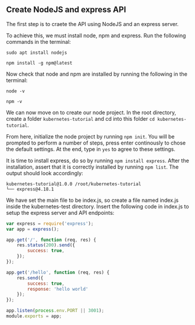 ## Create NodeJS and express API

The first step is to craete the API using NodeJS and an express server.

To achieve this, we must install node, npm and express. Run the following commands in the terminal:

```
sudo apt install nodejs

npm install -g npm@latest
```

Now check that node and npm are installed by running the following in the terminal:

```
node -v

npm -v
```

We can now move on to create our node project. In the root directory, create a folder `kubernetes-tutorial` and cd into this folder `cd kubernetes-tutorial`.

From here, initialize the node project by running `npm init`. You will be prompted to perform a number of steps, press enter continously to chose the default settings. At the end, type in `yes` to agree to these settings.

It is time to install express, do so by running `npm install express`. After the installation, assert that it is correctly installed by running `npm list`. The output should look accordingly:

```
kubernetes-tutorial@1.0.0 /root/kubernetes-tutorial
└── express@4.18.1
```

We have set the main file to be index.js, so create a file named index.js inside the kubernetes-test directory. Insert the following code in index.js to setup the express server and API endpoints:

```JavaScript
var express = require('express');
var app = express();

app.get('/', function (req, res) {
    res.status(200).send({
        success: true,
    });
});

app.get('/hello', function (req, res) {
    res.send({
        success: true,
        response: 'hello world'
    });
});

app.listen(process.env.PORT || 3001);
module.exports = app;
```